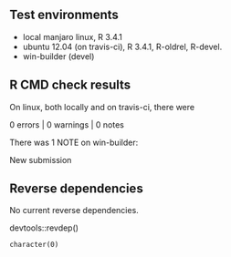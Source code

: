 
## Test environments

* local manjaro linux, R 3.4.1
* ubuntu 12.04 (on travis-ci), R 3.4.1, R-oldrel, R-devel.
* win-builder (devel)

## R CMD check results

On linux, both locally and on travis-ci, there were

0 errors | 0 warnings | 0 notes

There was 1 NOTE on win-builder:

New submission


## Reverse dependencies

No current reverse dependencies.
 
devtools::revdep()

`character(0)`

